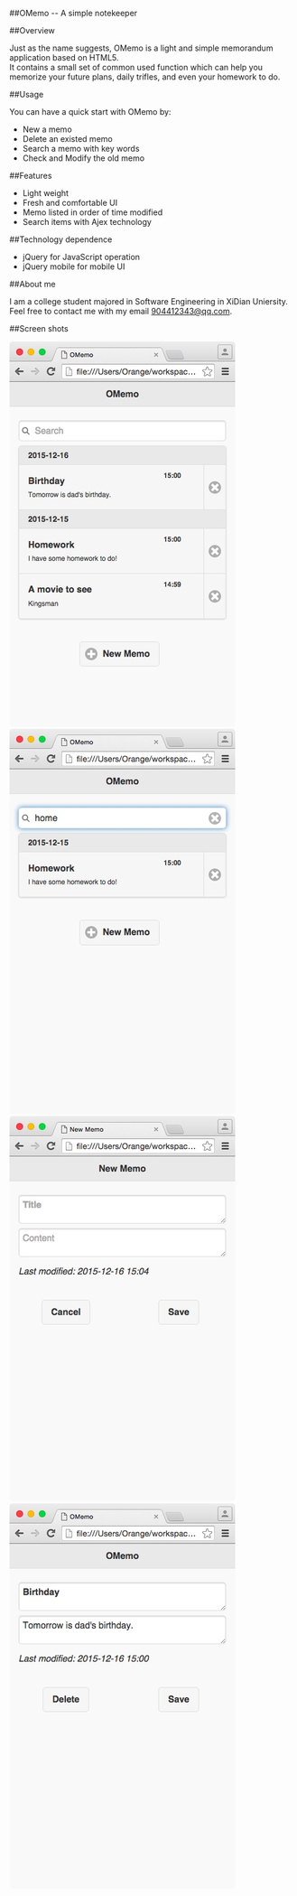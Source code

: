 ##OMemo -- A simple notekeeper

##Overview

Just as the name suggests, OMemo is a light and simple memorandum application based on HTML5.   
It contains a small set of common used function which can help you memorize your future plans, daily trifles, and even your homework to do.

##Usage

You can have a quick start with OMemo by:

* New a memo  
* Delete an existed memo  
* Search a memo with key words  
* Check and Modify the old memo  

##Features

* Light weight
* Fresh and comfortable UI
* Memo listed in order of time modified
* Search items with Ajex technology

##Technology dependence

* jQuery for JavaScript operation
* jQuery mobile for mobile UI

##About me

I am a college student majored in Software Engineering in XiDian Uniersity. Feel free to contact me with my email <904412343@qq.com>.


##Screen shots

![MainPage](ScreenShots/MainPage.jpg "MainPage")
![Search](ScreenShots/Search.jpg "Search")
![NewMemo](ScreenShots/NewMemo.jpg "NewMemo")
![CheckMemo](ScreenShots/CheckMemo.jpg "CheckMemo")
